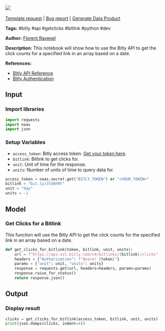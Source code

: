 <a href="https://app.naas.ai/user-redirect/naas/downloader?url=https://raw.githubusercontent.com/jupyter-naas/awesome-notebooks/master/Bitly/Bitly_Get_Clicks_for_a_Bitlink.ipynb" target="_parent"><img src="https://naasai-public.s3.eu-west-3.amazonaws.com/Open_in_Naas_Lab.svg"/></a><br><br><a href="https://github.com/jupyter-naas/awesome-notebooks/issues/new?assignees=&labels=&template=template-request.md&title=Tool+-+Action+of+the+notebook+">Template request</a> | <a href="https://github.com/jupyter-naas/awesome-notebooks/issues/new?assignees=&labels=bug&template=bug_report.md&title=Bitly+-+Get+Clicks+for+a+Bitlink:+Error+short+description">Bug report</a> | <a href="https://app.naas.ai/user-redirect/naas/downloader?url=https://raw.githubusercontent.com/jupyter-naas/awesome-notebooks/master/Naas/Naas_Start_data_product.ipynb" target="_parent">Generate Data Product</a>

**Tags:** #bitly #api #getclicks #bitlink #python #dev

**Author:** [Florent Ravenel](https://www.linkedin.com/in/florent-ravenel/)

**Description:** This notebook will show how to use the Bitly API to get the click counts for a specified link in an array based on a date.

**References:**
- [Bitly API Reference](https://dev.bitly.com/api-reference/#getClicksForBitlink)
- [Bitly Authentication](https://dev.bitly.com/authentication.html)

## Input

### Import libraries


```python
import requests
import naas
import json
```

### Setup Variables
- `access_token`: Bitly access token. [Get your token here](https://dev.bitly.com/authentication.html).
- `bitlink`: Bitlink to get clicks for.
- `unit`: Unit of time for the response.
- `units`: Number of units of time to query data for.


```python
access_token = naas.secret.get("BITLY_TOKEN") or "<YOUR_TOKEN>"
bitlink = "bit.ly/3lU6hRt"
unit = "day"
units = -1
```

## Model

### Get Clicks for a Bitlink

This function will use the Bitly API to get the click counts for the specified link in an array based on a date.


```python
def get_clicks_for_bitlink(token, bitlink, unit, units):
    url = f"https://api-ssl.bitly.com/v4/bitlinks/{bitlink}/clicks"
    headers = {"Authorization": f"Bearer {token}"}
    params = {"unit": unit, "units": units}
    response = requests.get(url, headers=headers, params=params)
    response.raise_for_status()
    return response.json()
```

## Output

### Display result


```python
clicks = get_clicks_for_bitlink(access_token, bitlink, unit, units)
print(json.dumps(clicks, indent=4))
```

 
